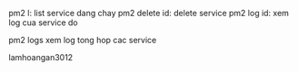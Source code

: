 pm2 l: list service dang chay
pm2 delete id: delete service
pm2 log id: xem log cua service do

pm2 logs xem log tong hop cac service

lamhoangan3012